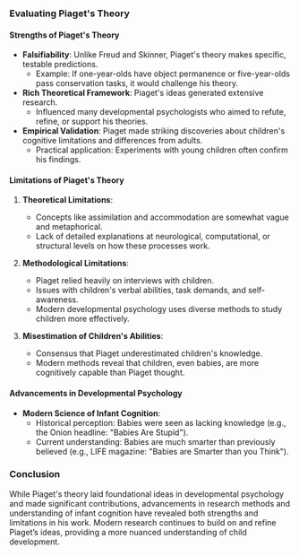 ### Evaluating Piaget's Theory

#### Strengths of Piaget's Theory
- **Falsifiability**: Unlike Freud and Skinner, Piaget's theory makes specific, testable predictions.
  - Example: If one-year-olds have object permanence or five-year-olds pass conservation tasks, it would challenge his theory.
- **Rich Theoretical Framework**: Piaget's ideas generated extensive research.
  - Influenced many developmental psychologists who aimed to refute, refine, or support his theories.
- **Empirical Validation**: Piaget made striking discoveries about children's cognitive limitations and differences from adults.
  - Practical application: Experiments with young children often confirm his findings.

#### Limitations of Piaget's Theory
1. **Theoretical Limitations**:
   - Concepts like assimilation and accommodation are somewhat vague and metaphorical.
   - Lack of detailed explanations at neurological, computational, or structural levels on how these processes work.

2. **Methodological Limitations**:
   - Piaget relied heavily on interviews with children.
   - Issues with children's verbal abilities, task demands, and self-awareness.
   - Modern developmental psychology uses diverse methods to study children more effectively.

3. **Misestimation of Children's Abilities**:
   - Consensus that Piaget underestimated children's knowledge.
   - Modern methods reveal that children, even babies, are more cognitively capable than Piaget thought.

#### Advancements in Developmental Psychology
- **Modern Science of Infant Cognition**:
  - Historical perception: Babies were seen as lacking knowledge (e.g., the Onion headline: "Babies Are Stupid").
  - Current understanding: Babies are much smarter than previously believed (e.g., LIFE magazine: "Babies are Smarter than you Think").

### Conclusion
While Piaget's theory laid foundational ideas in developmental psychology and made significant contributions, advancements in research methods and understanding of infant cognition have revealed both strengths and limitations in his work. Modern research continues to build on and refine Piaget’s ideas, providing a more nuanced understanding of child development.